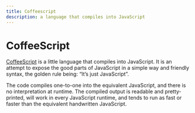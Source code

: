 ```yaml
---
title: Coffeescript
description: a language that compiles into JavaScript
---
```


# CoffeeScript

[CoffeeScript](http://coffeescript.org/) is a little language that compiles into JavaScript. It is an attempt to expose the good parts of JavaScript in a simple way and friendly syntax, the golden rule being: “It’s just JavaScript”.

The code compiles one-to-one into the equivalent JavaScript, and there is no interpretation at runtime. The compiled output is readable and pretty-printed, will work in every JavaScript runtime, and tends to run as fast or faster than the equivalent handwritten JavaScript.
